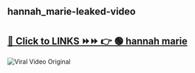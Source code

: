 
 ## hannah_marie-leaked-video 

# <h2><a href="https://clipsfans.com/hannah_marie&ref=git">🔗 Click to LINKS ⏩⏩ 👉 🟢 hannah marie </a></h2>

<a href="https://clipsfans.com/hannah_marie&ref=git" rel="nofollow" data-target="animated-image.originalLink"><img src="https://i.ibb.co.com/xMMVF88/686577567.gif" alt="Viral Video Original" style="max-width: 100%; display: inline-block;" data-target="animated-image.originalImage"></a>
